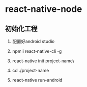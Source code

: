 # react-native-node


## 初始化工程

1. 配置好android studio

2. npm i react-native-cli -g

3. react-native init project-name\

4. cd ./project-name

5. react-native run-android
